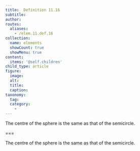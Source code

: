 ```yaml
---
title:  Definition 11.16
subtitle: 
author:
routes:
  aliases:
    - /elem.11.def.16
collection:
  name: elements
  showCount: true
  showMenu: true
content:
  items: '@self.children'
child_type: article
figure:
  image:
  alt:
  title:
  caption:
taxonomy:
  tag:
  category:
    - 
---
```


<p>The <hi rend="bold">centre of the sphere</hi> is the same as that of the semicircle.</p>

===

<p>The <span class="bold">centre of the sphere</span> is the same as that of the semicircle.</p>
